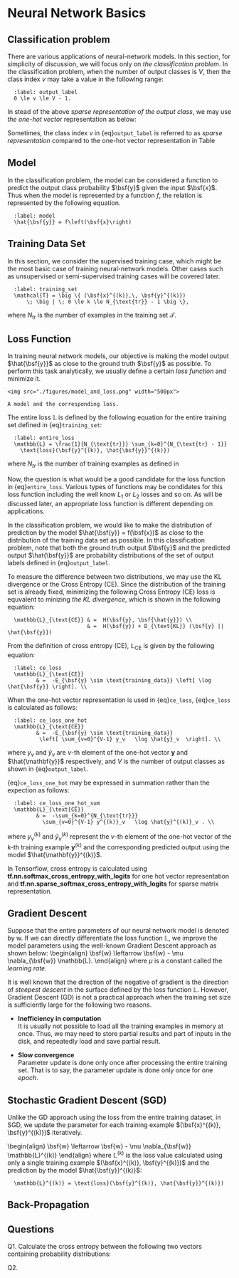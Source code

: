 # Neural Network Basics

## Classification problem

There are various applications of neural-network models. In this section, for
simplicity of discussion, we will focus only on *the classification problem*.
In the classification problem, 
when the number of output classes is $V$, then the class index $v$ may take a 
value in the following range:
```{math} 
  :label: output_label
  0 \le v \le V - 1.
```
In stead of the above *sparse representation of the output class*, we may use
*the one-hot vector* representation as below:

Sometimes, the class index $v$ in {eq}`output_label` is referred to as 
*sparse representation* compared to the one-hot vector representation in Table 

## Model

In the classification problem, the model can be considered a function to predict 
the output class probability $\bsf{y}$ given the input $\bsf{x}$. Thus when the
model is represented by a function $f$, the relation is represented by the
following equation. 
```{math}
  :label: model
  \hat{\bsf{y}} = f\left(\bsf{x}\right)

```

## Training Data Set

In this section, we consider the supervised training case, which might be the
most basic case of training neural-network models.
Other cases such as unsupervised or semi-supervised training cases will 
be covered later.



```{math}
  :label: training_set
  \mathcal{T} = \big \{ (\bsf{x}^{(k)},\, \bsf{y}^{(k)})
      \; \big | \; 0 \le k \le N_{\text{tr}} - 1 \big \},
```
where $N_{\text{tr}}$ is the number of examples in the training set
$\mathcal{T}$.


## Loss Function
In training neural network models, our objective is making the model output $\hat{\bsf{y}}$
as close to the ground truth $\bsf{y}$ as possible. To perform this task
analytically, we usually define a certain *loss function* and minimize it.

```{figure-md} model_and_loss 
<img src="./figures/model_and_loss.png" width="500px">

A model and the corresponding loss.
```

The entire loss $\mathbb{L}$ is defined by the following equation for the
entire training set defined in {eq}`training_set`:

```{math}
  :label: entire_loss
  \mathbb{L} = \frac{1}{N_{\text{tr}}} \sum_{k=0}^{N_{\text{tr} - 1}}
    \text{loss}(\bsf{y}^{(k)}, \hat{\bsf{y}}^{(k)}) 
```
where $N_{tr}$ is the number of training examples as defined in 

Now, the question is what would be a good candidate for the loss function in
{eq}`entire_loss`. Various types of functions may be condidates for this loss
function including the well know $L_1$ or $L_2$ losses and so on.
As will be discussed later, an appropriate loss function is different 
depending on applications. 

In the classification problem, we would like to make the distribution of prediction by 
the model $\hat{\bsf{y}} = f(\bsf{x})$
as close to the distribution of the training data set as possible. In this
classification problem, note that both the ground truth output $\bsf{y}$ and
the predicted output $\hat{\bsf{y}}$ are probability distributions of the set
of output labels defined in {eq}`output_label`.

To measure the difference between two distributions, we may use the KL
divergence or the Cross Entropy (CE). Since the distribution of the training
set is already fixed, minimizing the following Cross Entropy (CE) loss is equvalent to
minizing *the KL divergence*, which is shown in the following equation:


```{math}
  \mathbb{L}_{\text{CE}} & =  H(\bsf{y}, \bsf{\hat{y}}) \\
                         & =  H(\bsf{y}) + D_{\text{KL}} (\bsf{y} || \hat{\bsf{y}})
```
From the definition of cross entropy (CE), $\mathbb{L}_{\text{CE}}$ is given by
the following equation:
```{math}
  :label: ce_loss
  \mathbb{L}_{\text{CE}} 
         & =  -E_{\bsf{y} \sim \text{training_data}} \left[ \log \hat{\bsf{y}} \right]. \\
```
When the one-hot vector representation is used in {eq}`ce_loss`, {eq}`ce_loss`
is calculated as follows:
```{math}
  :label: ce_loss_one_hot
  \mathbb{L}_{\text{CE}} 
         & =  -E_{\bsf{y} \sim \text{training_data}} 
          \left[ \sum_{v=0}^{V-1} y_v   \log \hat{y}_v  \right]. \\
```
where $y_v$ and $\hat{y}_v$ are $v$-th element of the one-hot vector
$\mathbf{y}$ and $\hat{\mathbf{y}}$ respectively, and $V$ is the number of
output classes as shown in {eq}`output_label`.

{eq}`ce_loss_one_hot` may be expressed in summation rather than the expection as
follows:
```{math}
  :label: ce_loss_one_hot_sum
  \mathbb{L}_{\text{CE}} 
         & =  -\sum_{k=0}^{N_{\text{tr}}}
           \sum_{v=0}^{V-1} y^{(k)}_v   \log \hat{y}^{(k)}_v . \\
```
where $y^{(k)}_v$ and $\hat{y}^{(k)}_v$ represent the $v$-th element of the
one-hot vector of the k-th training example $\mathbf{y}^{(k)}$ and the
corresponding predicted output using the model $\hat{\mathbf{y}}^{(k)}$.

In Tensorflow, cross entropy is calculated using
**tf.nn.softmax_cross_entropy_with_logits** for one hot vector representation
and **tf.nn.sparse_softmax_cross_entropy_with_logits** for sparse matrix
representation.


## Gradient Descent 

Suppose that the entire parameters of our neural network model is denoted by
$\mathsf{w}$. If we can directly differentiate the loss function $\mathbb{L}$,
we improve the model parameters using the well-known Gradient Descent approach
as shown below:
\begin{align}
  \bsf{w} \leftarrow  \bsf{w} - \mu \nabla_{\bsf{w}} \mathbb{L}.
\end{align}
where $\mu$ is a constant called the *learning rate*.

It is well known that the direction of the negative of gradient is the
direction of *steepest descent* in the surface defined by the loss function
$\mathbb{L}$.
However, Gradient Descent (GD) is not a practical approach when the training set size is
sufficiently large for the following two reasons.

 - **Inefficiency in computation** <br>
   It is usually not possible to load all the training examples in memory at
once. Thus, we may need to store partial results and part of inputs in the
disk, and repeatedly load and save partial result.

 - **Slow convergence** <br>
    Parameter update is done only once after processing the entire training
set. That is to say, the parameter update is done only once for one *epoch*. 



## Stochastic Gradient Descent (SGD)


Unlike the GD approach using the loss from the entire training dataset, in SGD, 
we update the parameter for each training example $(\bsf{x}^{(k)}, \bsf{y}^{(k)})$ iteratively.

\begin{align}
  \bsf{w} \leftarrow  \bsf{w} - \mu \nabla_{\bsf{w}} \mathbb{L}^{(k)}
\end{align}
where $\mathbb{L}^{(k)}$ is the loss value calculated using only a single
training example $(\bsf{x}^{(k)}, \bsf{y}^{(k)})$ and the prediction by the
model $\hat{\bsf{y}}^{(k)}$:

```{math}
  \mathbb{L}^{(k)} = \text{loss}(\bsf{y}^{(k)}, \hat{\bsf{y}}^{(k)})
```



## Back-Propagation 


## Questions

Q1. Calculate the cross entropy between the following two vectors containing
probability distributions:


Q2. 


